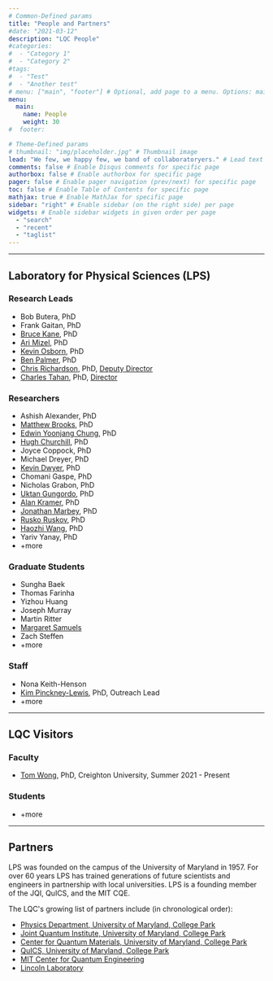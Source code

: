 ```yaml
---
# Common-Defined params
title: "People and Partners"
#date: "2021-03-12"
description: "LQC People"
#categories:
#  - "Category 1"
#  - "Category 2"
#tags:
#  - "Test"
#  - "Another test"
# menu: ["main", "footer"] # Optional, add page to a menu. Options: main, side, footer
menu:
  main:
    name: People
    weight: 30
#  footer:

# Theme-Defined params
# thumbnail: "img/placeholder.jpg" # Thumbnail image
lead: "We few, we happy few, we band of collaboratoryers." # Lead text
comments: false # Enable Disqus comments for specific page
authorbox: false # Enable authorbox for specific page
pager: false # Enable pager navigation (prev/next) for specific page
toc: false # Enable Table of Contents for specific page
mathjax: true # Enable MathJax for specific page
sidebar: "right" # Enable sidebar (on the right side) per page
widgets: # Enable sidebar widgets in given order per page
  - "search"
  - "recent"
  - "taglist"
---
```


---

## Laboratory for Physical Sciences (LPS)

### Research Leads
- Bob Butera, PhD
- Frank Gaitan, PhD
- [Bruce Kane](https://groups.jqi.umd.edu/kane/), PhD
- [Ari Mizel](http://arimizel.com/), PhD
- [Kevin Osborn](https://www.physics.umd.edu/~kosborn/), PhD
- [Ben Palmer](http://terpconnect.umd.edu/~bpalmer/), PhD
- [Chris Richardson](http://richardsonmbe.umd.edu/), PhD, [Deputy Director](mailto:richardson@lps.gov)
- [Charles Tahan](http://research.tahan.com/), PhD, [Director](mailto:ctahan@lps.gov)

### Researchers

- Ashish Alexander, PhD
- [Matthew Brooks](https://scholar.google.com/citations?user=4pO7CUQAAAAJ&hl=en), PhD
- [Edwin Yoonjang Chung](https://scholar.google.com/citations?hl=en&user=9oNSE4gAAAAJ&view_op=list_works), PhD
- [Hugh Churchill](https://fulbright.uark.edu/departments/physics/directory/index/uid/hchurch/name/Hugh+Churchill/), PhD
- Joyce Coppock, PhD
- Michael Dreyer, PhD
- [Kevin Dwyer](https://scholar.google.com/citations?user=V7ZY5x8AAAAJ&hl=en), PhD
- Chomani Gaspe, PhD
- Nicholas Grabon, PhD
- [Uktan Gungordo](https://scholar.google.com/citations?user=sw0U7Y8AAAAJ), PhD
- [Alan Kramer](https://scholar.google.com/citations?user=pGXtLzwAAAAJ&hl=en), PhD
- [Jonathan Marbey](https://scholar.google.com/citations?user=YYyENpgAAAAJ&hl=en), PhD
- [Rusko Ruskov](https://scholar.google.com/citations?user=iKet7ogAAAAJ&hl=en), PhD
- [Haozhi Wang](https://scholar.google.com/citations?user=Qmars0gAAAAJ&hl=en), PhD
- Yariv Yanay, PhD
- +more

### Graduate Students

- Sungha Baek
- Thomas Farinha
- Yizhou Huang
- Joseph Murray
- Martin Ritter
- [Margaret Samuels](https://scholar.google.com/citations?user=pzFq43oAAAAJ&hl=en)
- Zach Steffen
- +more

### Staff

- Nona Keith-Henson
- [Kim Pinckney-Lewis](https://scholar.google.com/citations?hl=en&user=ttrSGo4AAAAJ), PhD, Outreach Lead
- +more

---

## LQC Visitors

### Faculty 

- [Tom Wong](http://www.thomaswong.net), PhD, Creighton University, Summer 2021 - Present

### Students

- +more

---

## Partners

LPS was founded on the campus of the University of Maryland in 1957. For over 60 years LPS has trained generations of future scientists and engineers in partnership with local universities. LPS is a founding member of the JQI, QuICS, and the MIT CQE. 

The LQC's growing list of partners include (in chronological order):

- [Physics Department, University of Maryland, College Park](https://umdphysics.umd.edu/)
- [Joint Quantum Institute, University of Maryland, College Park](https://jqi.umd.edu/)
- [Center for Quantum Materials, University of Maryland, College Park](https://qmc.umd.edu/)
- [QuICS, University of Maryland, College Park](https://quics.umd.edu/)
- [MIT Center for Quantum Engineering](https://cqe.mit.edu/)
- [Lincoln Laboratory](https://www.ll.mit.edu/)

